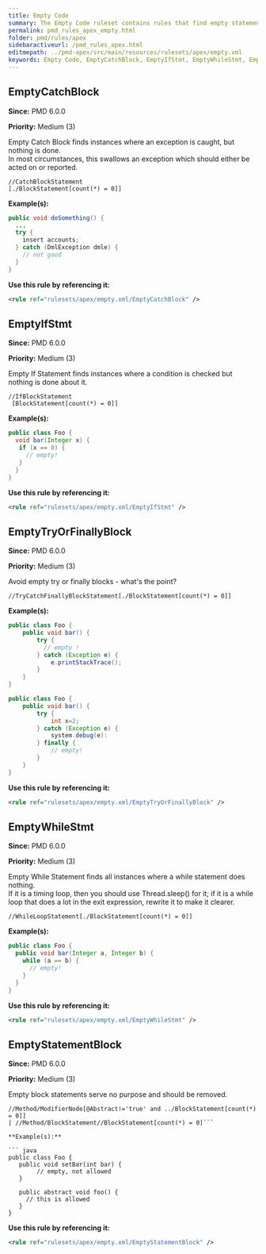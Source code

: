 ```yaml
---
title: Empty Code
summary: The Empty Code ruleset contains rules that find empty statements of any kind (empty method, empty block statement, empty try or catch block,...).
permalink: pmd_rules_apex_empty.html
folder: pmd/rules/apex
sidebaractiveurl: /pmd_rules_apex.html
editmepath: ../pmd-apex/src/main/resources/rulesets/apex/empty.xml
keywords: Empty Code, EmptyCatchBlock, EmptyIfStmt, EmptyWhileStmt, EmptyTryOrFinallyBlock
---
```

## EmptyCatchBlock

**Since:** PMD 6.0.0

**Priority:** Medium (3)

Empty Catch Block finds instances where an exception is caught, but nothing is done.  
In most circumstances, this swallows an exception which should either be acted on 
or reported.

```
//CatchBlockStatement
[./BlockStatement[count(*) = 0]]
```

**Example(s):**

``` java
public void doSomething() {
  ...
  try {
    insert accounts;
  } catch (DmlException dmle) {
    // not good
  }
}
```

**Use this rule by referencing it:**
``` xml
<rule ref="rulesets/apex/empty.xml/EmptyCatchBlock" />
```

## EmptyIfStmt

**Since:** PMD 6.0.0

**Priority:** Medium (3)

Empty If Statement finds instances where a condition is checked but nothing is done about it.

```
//IfBlockStatement
 [BlockStatement[count(*) = 0]]
```

**Example(s):**

``` java
public class Foo {
  void bar(Integer x) {
   if (x == 0) {
     // empty!
   }
  }
}
```

**Use this rule by referencing it:**
``` xml
<rule ref="rulesets/apex/empty.xml/EmptyIfStmt" />
```

## EmptyTryOrFinallyBlock

**Since:** PMD 6.0.0

**Priority:** Medium (3)

Avoid empty try or finally blocks - what's the point?

```
//TryCatchFinallyBlockStatement[./BlockStatement[count(*) = 0]]
```

**Example(s):**

``` java
public class Foo {
    public void bar() {
        try {
          // empty !
        } catch (Exception e) {
            e.printStackTrace();
        }
    }
}

public class Foo {
    public void bar() {
        try {
            int x=2;
        } catch (Exception e) {
            system.debug(e):
        } finally {
            // empty!
        }
    }
}
```

**Use this rule by referencing it:**
``` xml
<rule ref="rulesets/apex/empty.xml/EmptyTryOrFinallyBlock" />
```

## EmptyWhileStmt

**Since:** PMD 6.0.0

**Priority:** Medium (3)

Empty While Statement finds all instances where a while statement does nothing.  
If it is a timing loop, then you should use Thread.sleep() for it; if it is
a while loop that does a lot in the exit expression, rewrite it to make it clearer.

```
//WhileLoopStatement[./BlockStatement[count(*) = 0]]
```

**Example(s):**

``` java
public class Foo {
  public void bar(Integer a, Integer b) {
    while (a == b) {
      // empty!
    }
  }
}
```

**Use this rule by referencing it:**
``` xml
<rule ref="rulesets/apex/empty.xml/EmptyWhileStmt" />
```

## EmptyStatementBlock

**Since:** PMD 6.0.0

**Priority:** Medium (3)

Empty block statements serve no purpose and should be removed.

```
//Method/ModifierNode[@Abstract!='true' and ../BlockStatement[count(*) = 0]]
| //Method/BlockStatement//BlockStatement[count(*) = 0]```

**Example(s):**

``` java
public class Foo {
   public void setBar(int bar) {
        // empty, not allowed
   }

   public abstract void foo() {
     // this is allowed
   }
}
```

**Use this rule by referencing it:**
``` xml
<rule ref="rulesets/apex/empty.xml/EmptyStatementBlock" />
```
